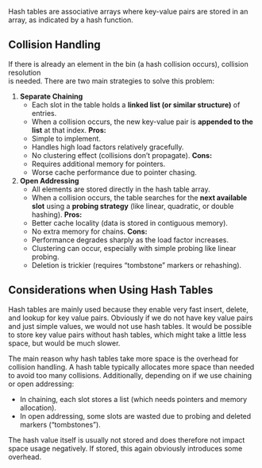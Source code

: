 Hash tables are associative arrays where key-value pairs are stored in an array, as indicated by a hash function.
## Collision Handling
If there is already an element in the bin (a hash collision occurs), collision resolution  
is needed. There are two main strategies to solve this problem:
1. **Separate Chaining**
	- Each slot in the table holds a **linked list (or similar structure)** of entries.
	- When a collision occurs, the new key-value pair is **appended to the list** at that index.
   **Pros:**
	- Simple to implement.
	- Handles high load factors relatively gracefully.
	- No clustering effect (collisions don’t propagate).
   **Cons:**
	- Requires additional memory for pointers.
	- Worse cache performance due to pointer chasing.
2. **Open Addressing**
	- All elements are stored directly in the hash table array.
	- When a collision occurs, the table searches for the **next available slot** using a **probing strategy** (like linear, quadratic, or double hashing).
   **Pros:**
	- Better cache locality (data is stored in contiguous memory).
	- No extra memory for chains.
   **Cons:**
	- Performance degrades sharply as the load factor increases.
	- Clustering can occur, especially with simple probing like linear probing.
	- Deletion is trickier (requires “tombstone” markers or rehashing).
## Considerations when Using Hash Tables
Hash tables are mainly used because they enable very fast insert, delete, and lookup for key value pairs. Obviously if we do not have key value pairs and just simple values, we would not use hash tables. It would be possible to store key value pairs without hash tables, which might take a little less space, but would be much slower. 

The main reason why hash tables take more space is the overhead for collision handling. A hash table typically allocates more space than needed to avoid too many collisions. Additionally, depending on if we use chaining or open addressing:
- In chaining, each slot stores a list (which needs pointers and memory allocation).
- In open addressing, some slots are wasted due to probing and deleted markers (“tombstones”).

The hash value itself is usually not stored and does therefore not impact space usage negatively. If stored, this again obviously introduces some overhead.

